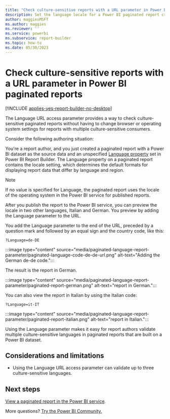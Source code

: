 ```yaml
---
title: "Check culture-sensitive reports with a URL parameter in Power BI paginated reports"
description: Set the language locale for a Power BI paginated report created from a Power BI dataset.
author: maggiesMSFT
ms.author: maggies
ms.reviewer: ''
ms.service: powerbi
ms.subservice: report-builder
ms.topic: how-to
ms.date: 05/30/2023
---
```


# Check culture-sensitive reports with a URL parameter in Power BI paginated reports

[!INCLUDE [applies-yes-report-builder-no-desktop](../includes/applies-yes-report-builder-no-desktop.md)] 

The Language URL access parameter provides a way to check culture-sensitive paginated reports without having to change browser or operating system settings for reports with multiple culture-sensitive consumers.

Consider the following authoring situation:

You're a report author, and you just created a paginated report with a Power BI dataset as the source data and an unspecified [Language property](/sql/reporting-services/report-design/set-the-locale-for-a-report-or-text-box-reporting-services) set in Power BI Report Builder. The Language property on a paginated report contains the locale setting, which determines the default formats for displaying report data that differ by language and region.

> [!NOTE]
> If no value is specified for Language, the paginated report uses the locale of the operating system in the Power BI service for published reports.

After you publish the report to the Power BI service, you can preview the locale in two other languages, Italian and German. You preview by adding the Language parameter to the URL.

You add the Language parameter to the end of the URL, preceded by a question mark and followed by an equal sign and the country code, like this:

```
?Language=de-DE
```

:::image type="content" source="media/paginated-language-report-parameter/paginated-language-code-de-de-url.png" alt-text="Adding the German de-de code.":::

The result is the report in German.

:::image type="content" source="media/paginated-language-report-parameter/paginated-report-german.png" alt-text="report in German.":::

You can also view the report in Italian by using the Italian code:

```
?Language=it-IT
```

:::image type="content" source="media/paginated-language-report-parameter/paginated-report-italian.png" alt-text="report in Italian.":::

Using the Language parameter makes it easy for report authors validate multiple culture-sensitive languages in paginated reports that are built on a Power BI dataset.

## Considerations and limitations

- Using the Language URL access parameter can validate up to three culture-sensitive languages.

## Next steps

[View a paginated report in the Power BI service](../consumer/paginated-reports-view-power-bi-service.md).

More questions? [Try the Power BI Community.](https://community.powerbi.com/)
